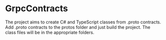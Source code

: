 # GrpcContracts

The project aims to create C# and TypeScript classes from .proto contracts.
Add .proto contracts to the protos folder and just build the project. The class files will be in the appropriate folders.
